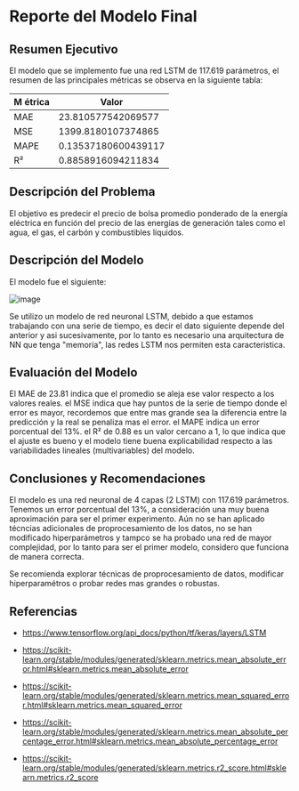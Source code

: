 # Reporte del Modelo Final

## Resumen Ejecutivo

El modelo que se implemento fue una red LSTM de 117.619 parámetros, el resumen de las principales métricas se observa en la siguiente tabla:

| M étrica  | Valor |
| ------------- | ------------- |
| MAE  | 23.810577542069577  |
| MSE  | 1399.8180107374865  |
| MAPE  | 0.13537180600439117  |
| R²  | 0.8858916094211834 |

## Descripción del Problema

El objetivo es predecir el precio de bolsa promedio ponderado de la energía eléctrica en función del precio de las energías de generación tales como el agua, el gas, el carbón y combustibles líquidos.

## Descripción del Modelo

El modelo fue el siguiente:

![image](https://github.com/FaSaSu20/MLD6_Proy/assets/65478386/cf442f85-71c2-4351-9833-008f84d5da3c)

Se utilizo un modelo de red neuronal LSTM, debido a que estamos trabajando con una serie de tiempo, es decir el dato siguiente depende del anterior y asi sucesivamente, por lo tanto es necesario una arquitectura de NN que tenga "memoría", las redes LSTM nos permiten esta caracteristica.

## Evaluación del Modelo

El MAE de 23.81 indica que el promedio se aleja ese valor respecto a los valores reales. el MSE indica que hay puntos de la serie de tiempo donde el error es mayor, recordemos que entre mas grande sea la diferencia entre la predicción y la real se penaliza mas el error. el MAPE indica un error porcentual del 13%. el R² de 0.88 es un valor cercano a 1, lo que indica que el ajuste es bueno y el modelo tiene buena explicabilidad respecto a las variabilidades lineales (multivariables) del modelo.

## Conclusiones y Recomendaciones

El modelo es una red neuronal de 4 capas (2 LSTM) con 117.619 parámetros. Tenemos un error porcentual del 13%, a consideración una muy buena aproximación para ser el primer experimento. Aún no se han aplicado técncias adicionales de proprocesamiento de los datos, no se han modificado hiperparámetros y tampco se ha probado una red de mayor complejidad, por lo tanto para ser el primer modelo, considero que funciona de manera correcta.

Se recomienda explorar técnicas de proprocesamiento de datos, modificar hiperparamétros o probar redes mas grandes o robustas.

## Referencias

- https://www.tensorflow.org/api_docs/python/tf/keras/layers/LSTM

- https://scikit-learn.org/stable/modules/generated/sklearn.metrics.mean_absolute_error.html#sklearn.metrics.mean_absolute_error

- https://scikit-learn.org/stable/modules/generated/sklearn.metrics.mean_squared_error.html#sklearn.metrics.mean_squared_error

- https://scikit-learn.org/stable/modules/generated/sklearn.metrics.mean_absolute_percentage_error.html#sklearn.metrics.mean_absolute_percentage_error

- https://scikit-learn.org/stable/modules/generated/sklearn.metrics.r2_score.html#sklearn.metrics.r2_score
